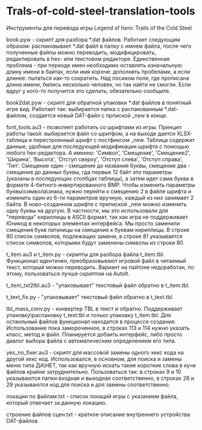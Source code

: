 # Trals-of-cold-steel-translation-tools
Инструменты для перевода игры Legend of hero: Trails of the Cold Steel

book.pyw - скрипт для разбора *.dat файлов. Работает следующим образом: распаковывает *.dat файл в папку с имнем файла, после чего полученные файлы можно переводить,
модифицировать, редактировать в hex- или текстовом редакторе. Единственная проблема - при переоде имен необходимо оставлять изначальную длину имени в байтах, если
имя короче: дополнять пробелами, а если длинее: пытаться как-то сократить. Над посиком поля, где прописана длина имени, бились несколько человек, но так найти не смогли.
Если вдруг у кого-то получится это сделать, обязательно сообщите.

book2dat.pyw - скрипт для обратной упаковки *.dat файлов в понятный игре вид. Работает так: выбирается папка с распакованным *.dat-файлом, создается новый DAT-файл
с прпиской _new в конце.

font_tools.au3 - позволяет работать со шрифтами из игры. Принцип работы такой: выбирается файл со шритфом, а на выходе дается XLSX-таблица и перестроенный шрифт с постфиксом
_new. Таблица содержит данные, удобные для последующей модификации шрифта с помощью любого hex-редактора. А именно: 'Символ', 'Смещение', 'Смещение2', 'Ширина', 'Высота', 
'Отступ сверху', 'Отступ слева', 'Отступ справа', 'Тип'. Смещение один - смещение до названия буквы, смещение два - смещение до данных буквы, гда первые 12 байт это 
параметры (указаны в последующих столбцах таблицы), а затем идет сама буква в формате 4-битного инвертированного BMP. Чтобы изменить параметры буквы\символа\знака, нужно
перейти к смещению 2 в файле шрифта и изменить один из 6-ти параметров вручную, каждый из них занимает 2 байта. В ново-созданном шрифте с припиской _new можно изменить
одну буквы на другую. В частности, мы это использовали для "перевода" кириллицы в ASCII формат, так как игра не поддерживает Юникод в некоторых элементах интерфейса. 
Мы просто заменили смещения букв латиницы на смещение к буквам кириллицы. В строке 80 список символов, подлежащих замене, в строке 81 указывается список символов, 
которыми будут заменены символы из строки 80.

t_item.au3 и t_item.py - скрипты для разбора файла t_item.tbl. Функционал идентичен, преобразовывают игровой файл в читаемый текст, который можно переводить. Вариант
на пайтоне недоработан, по этому, пользоваться лучше скриптом на AutoIt.

t_item_txt2tbl.au3 - "упаковывает" текстовый файл обратно в t_item.tbl.

t_text_fix.py - "упаковывает" текстовый файл обратно в t_text.tbl.

tbl_mass_conv.py - конвертер TBL в текст и обратно. Поддерживает упаковку\распаковку t_text.tbl и только упаковку t_item.tbl. Для останльный файлов функционал находится
в процессе создания. Использование пока замороченное, в строках 113 и 114 нужно указать класс, метод и файл. Планируется добаить интерфейс, либо просто диалог выбора
файла с автоматическим определением его типа.

yes_no_fixer.au3 - скрипт для массовой замены одного хекс кода на другой хекс код. Использовался, в основном, для поиска и замены меню типа ДА\НЕТ, так как вручную
искать такие короткие слова в куче файлов крайне затруднительно. Пользоваться так: в строках 9 и 10 указываются папки входная и выходная соответственно, в строках 28
и 29 указываются код для поиска и для замены соответственно.

локации по файлам.txt - список локаций игры с указанием файла, который отвечает за данную локацию.

строение файлов сцен.txt - краткое описание внутреннего устройства DAT-файлов.

